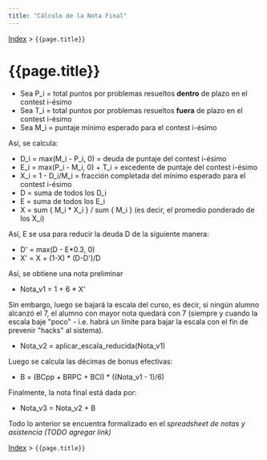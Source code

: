 ```yaml
---
title: "Cálculo de la Nota Final"
---
```


[Index](../index) > ```{{page.title}}```

# {{page.title}}

- Sea P_i = total puntos por problemas resueltos **dentro** de plazo en el contest i-ésimo
- Sea T_i = total puntos por problemas resueltos **fuera** de plazo en el contest i-ésimo
- Sea M_i = puntaje mínimo esperado para el contest i-ésimo

Así, se calcula:
- D_i = max(M_i - P_i, 0) = deuda de puntaje del contest i-ésimo
- E_i = max(P_i - M_i, 0) + T_i = excedente de puntaje del contest i-ésimo
- X_i = 1 - D_i/M_i = fracción completada del mínimo esperado para el contest i-ésimo
- D = suma de todos los D_i
- E = suma de todos los E_i
- X = sum { M_i * X_i } / sum { M_i }  (es decir, el promedio ponderado de los X_i)

Así, E se usa para reducir la deuda D de la siguiente manera:
- D' = max(D - E*0.3, 0)
- X' = X + (1-X) * (D-D')/D

Así, se obtiene una nota preliminar
- Nota_v1 = 1 + 6 * X'

Sin embargo, luego se bajará la escala del curso, es decir, si ningún alumno alcanzó el 7, el alumno con mayor nota quedará con 7 (siempre y cuando la escala baje "poco" - i.e. habrá un límite para bajar la escala con el fin de prevenir "hacks" al sistema).
- Nota_v2 = aplicar_escala_reducida(Nota_v1)

Luego se calcula las décimas de bonus efectivas:
- B = (BCpp + BRPC + BCI) * ((Nota_v1 - 1)/6)

Finalmente, la nota final está dada por:
- Nota_v3 = Nota_v2 + B

Todo lo anterior se encuentra formalizado en el _spreadsheet de notas y asistencia (TODO agregar link)_

[Index](../index) > ```{{page.title}}```
